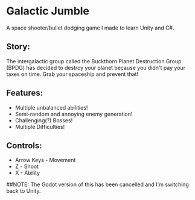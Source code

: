 # Galactic Jumble
A space shooter/bullet dodging game I made to learn Unity and C#.

## Story:
The intergalactic group called the Buckthorn Planet Destruction Group (BPDG) has decided to destroy your planet because you didn't pay your taxes on time.
Grab your spaceship and prevent that!

## Features:
- Multiple unbalanced abilities!
- Semi-random and annoying enemy generation!
- Challenging(?) Bosses!
- Multiple Difficulties!

## Controls:
- Arrow Keys - Movement
- Z - Shoot
- X - Ability

##NOTE: The Godot version of this has been cancelled and I'm switching back to Unity.

